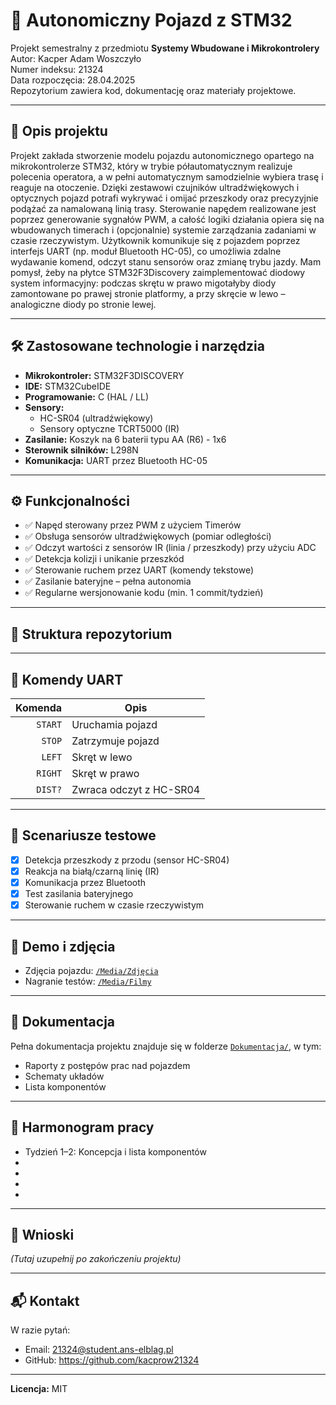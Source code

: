 # 🚗 Autonomiczny Pojazd z STM32

Projekt semestralny z przedmiotu **Systemy Wbudowane i Mikrokontrolery**  
Autor: Kacper Adam Woszczyło  
Numer indeksu: 21324  
Data rozpoczęcia: 28.04.2025   
Repozytorium zawiera kod, dokumentację oraz materiały projektowe.

---

## 📌 Opis projektu

Projekt zakłada stworzenie modelu pojazdu autonomicznego opartego na mikrokontrolerze STM32, który w trybie półautomatycznym realizuje polecenia operatora, a w pełni automatycznym samodzielnie wybiera trasę i reaguje na otoczenie. Dzięki zestawowi czujników ultradźwiękowych i optycznych pojazd potrafi wykrywać i omijać przeszkody oraz precyzyjnie podążać za namalowaną linią trasy. Sterowanie napędem realizowane jest poprzez generowanie sygnałów PWM, a całość logiki działania opiera się na wbudowanych timerach i (opcjonalnie) systemie zarządzania zadaniami w czasie rzeczywistym. Użytkownik komunikuje się z pojazdem poprzez interfejs UART (np. moduł Bluetooth HC-05), co umożliwia zdalne wydawanie komend, odczyt stanu sensorów oraz zmianę trybu jazdy. Mam pomysł, żeby na płytce STM32F3Discovery zaimplementować diodowy system informacyjny: podczas skrętu w prawo migotałyby diody zamontowane po prawej stronie platformy, a przy skręcie w lewo – analogiczne diody po stronie lewej. 

---

## 🛠️ Zastosowane technologie i narzędzia

- **Mikrokontroler:** STM32F3DISCOVERY
- **IDE:** STM32CubeIDE
- **Programowanie:** C (HAL / LL)
- **Sensory:**
  - HC-SR04 (ultradźwiękowy)
  - Sensory optyczne TCRT5000 (IR)
- **Zasilanie:** Koszyk na 6 baterii typu AA (R6) - 1x6
- **Sterownik silników:** L298N
- **Komunikacja:** UART przez Bluetooth HC-05

---

## ⚙️ Funkcjonalności

- ✅ Napęd sterowany przez PWM z użyciem Timerów
- ✅ Obsługa sensorów ultradźwiękowych (pomiar odległości)
- ✅ Odczyt wartości z sensorów IR (linia / przeszkody) przy użyciu ADC
- ✅ Detekcja kolizji i unikanie przeszkód
- ✅ Sterowanie ruchem przez UART (komendy tekstowe)
- ✅ Zasilanie bateryjne – pełna autonomia
- ✅ Regularne wersjonowanie kodu (min. 1 commit/tydzień)

---

## 📁 Struktura repozytorium


---

## 🔌 Komendy UART

| Komenda | Opis                    |
|--------:|-------------------------|
| `START` | Uruchamia pojazd       |
| `STOP`  | Zatrzymuje pojazd      |
| `LEFT`  | Skręt w lewo           |
| `RIGHT` | Skręt w prawo          |
| `DIST?` | Zwraca odczyt z HC-SR04 |

---

## 🧪 Scenariusze testowe

- [x] Detekcja przeszkody z przodu (sensor HC-SR04)
- [x] Reakcja na białą/czarną linię (IR)
- [x] Komunikacja przez Bluetooth
- [x] Test zasilania bateryjnego
- [x] Sterowanie ruchem w czasie rzeczywistym

---

## 📸 Demo i zdjęcia

- Zdjęcia pojazdu: [`/Media/Zdjęcia`](./Media/Zdjęcia)
- Nagranie testów: [`/Media/Filmy`](./Media/Filmy)

---

## 📄 Dokumentacja

Pełna dokumentacja projektu znajduje się w folderze [`Dokumentacja/`](./Dokumentacja/), w tym:
- Raporty z postępów prac nad pojazdem
- Schematy układów
- Lista komponentów

---

## 📅 Harmonogram pracy

- Tydzień 1–2: Koncepcja i lista komponentów  
- 
- 
- 
- 

---

## 🧠 Wnioski

_(Tutaj uzupełnij po zakończeniu projektu)_

---

## 📬 Kontakt

W razie pytań:
- Email: 21324@student.ans-elblag.pl
- GitHub: https://github.com/kacprow21324

---

**Licencja:** MIT  

